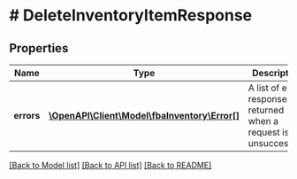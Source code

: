# # DeleteInventoryItemResponse

## Properties

Name | Type | Description | Notes
------------ | ------------- | ------------- | -------------
**errors** | [**\OpenAPI\Client\Model\fbaInventory\Error[]**](Error.md) | A list of error responses returned when a request is unsuccessful. | [optional]

[[Back to Model list]](../../README.md#models) [[Back to API list]](../../README.md#endpoints) [[Back to README]](../../README.md)
